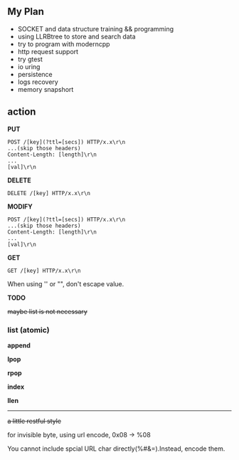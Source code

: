 ## My Plan
- SOCKET and data structure training && programming
- using LLRBtree to store and search data
- try to program with moderncpp
- http request support
- try gtest
- io uring
- persistence
- logs recovery
- memory snapshort 

## action
**PUT**
```
POST /[key](?ttl=[secs]) HTTP/x.x\r\n
...(skip those headers)
Content-Length: [length]\r\n
...
[val]\r\n
```

**DELETE** 
```
DELETE /[key] HTTP/x.x\r\n
```

**MODIFY**
```
POST /[key](?ttl=[secs]) HTTP/x.x\r\n
...(skip those headers)
Content-Length: [length]\r\n
...
[val]\r\n
```

**GET**
```
GET /[key] HTTP/x.x\r\n
```

When using '' or "", don't escape value.

**TODO**

~~maybe list is not necessary~~

### list (atomic)

**append**

**lpop**

**rpop**

**index**

**llen**

****

~~a little restful style~~

for invisible byte, using url encode, 0x08 -> %08

You cannot include spcial URL char directly(%#&=).Instead, encode them.